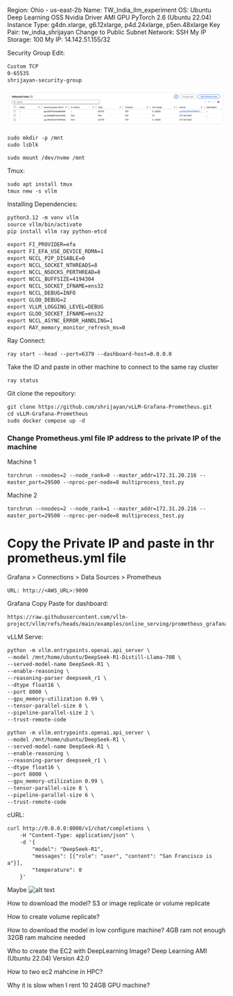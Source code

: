 Region: Ohio - us-east-2b
Name: TW_India_llm_experiment
OS: Ubuntu 
Deep Learning OSS Nvidia Driver AMI GPU PyTorch 2.6 (Ubuntu 22.04)
Instance Type: 
g4dn.xlarge, g6.12xlarge, p4d.24xlarge, p5en.48xlarge
Key Pair: tw_india_shrijayan
Change to Public Subnet
Network: SSH My IP
Storage: 100
My IP: 14.142.51.155/32


Security Group Edit: 
```
Custom TCP
0-65535
shrijayan-security-group
```
![Security Group](image-1.png)

<!-- Initial Setup:
```
sudo apt update
sudo apt install python3.12-dev
sudo apt install -y build-essential libglvnd-dev pkg-config
wget https://developer.download.nvidia.com/compute/cuda/repos/ubuntu2404/x86_64/cuda-keyring_1.1-1_all.deb
sudo dpkg -i cuda-keyring_1.1-1_all.deb
sudo apt update

sudo apt install -y nvidia-driver-570
sudo apt install nvidia-utils-570
sudo apt install -y nvidia-fabricmanager-570
sudo systemctl enable nvidia-fabricmanager
sudo systemctl start nvidia-fabricmanager
sudo apt install nvidia-cuda-toolkit

sudo reboot

nvidia-smi
``` -->

```
sudo mkdir -p /mnt
sudo lsblk
```
```
sudo mount /dev/nvme /mnt
```

Tmux:
```
sudo apt install tmux
tmux new -s vllm
```

Installing Dependencies:
```
python3.12 -m venv vllm
source vllm/bin/activate
pip install vllm ray python-etcd
```

```
export FI_PROVIDER=efa
export FI_EFA_USE_DEVICE_RDMA=1
export NCCL_P2P_DISABLE=0
export NCCL_SOCKET_NTHREADS=8
export NCCL_NSOCKS_PERTHREAD=8
export NCCL_BUFFSIZE=4194304
export NCCL_SOCKET_IFNAME=ens32
export NCCL_DEBUG=INFO
export GLOO_DEBUG=2
export VLLM_LOGGING_LEVEL=DEBUG
export GLOO_SOCKET_IFNAME=ens32
export NCCL_ASYNC_ERROR_HANDLING=1
export RAY_memory_monitor_refresh_ms=0
```


Ray Connect:
```
ray start --head --port=6379 --dashboard-host=0.0.0.0
```
Take the ID and paste in other machine to connect to the same ray cluster

```
ray status
```

Git clone the repository:
```
git clone https://github.com/shrijayan/vLLM-Grafana-Prometheus.git
cd vLLM-Grafana-Prometheus
sudo docker compose up -d
```

### Change Prometheus.yml file IP address to the private IP of the machine

Machine 1
```
torchrun --nnodes=2 --node_rank=0 --master_addr=172.31.20.216 --master_port=29500 --nproc-per-node=8 multiprocess_test.py
```

Machine 2
```
torchrun --nnodes=2 --node_rank=1 --master_addr=172.31.20.216 --master_port=29500 --nproc-per-node=8 multiprocess_test.py
```

<!-- Docker Install:
```
sudo apt update
sudo apt install apt-transport-https ca-certificates curl software-properties-common
curl -fsSL https://download.docker.com/linux/ubuntu/gpg | sudo gpg --dearmor -o /usr/share/keyrings/docker-archive-keyring.gpg
echo "deb [arch=$(dpkg --print-architecture) signed-by=/usr/share/keyrings/docker-archive-keyring.gpg] https://download.docker.com/linux/ubuntu $(lsb_release -cs) stable" | sudo tee /etc/apt/sources.list.d/docker.list > /dev/null
sudo apt update
apt-cache policy docker-ce
sudo apt install docker-ce
sudo systemctl status docker
``` -->

# Copy the Private IP and paste in thr prometheus.yml file



Grafana > Connections > Data Sources > Prometheus
```
URL: http://<AWS_URL>:9090
```

Grafana
Copy Paste for dashboard:
```
https://raw.githubusercontent.com/vllm-project/vllm/refs/heads/main/examples/online_serving/prometheus_grafana/grafana.json 
```

<!-- ```
export NCCL_DEBUG=INFO
export GLOO_DEGUB=2
export VLLM_LOGGING_LEVEL=DEBUG
export NCCL_SOCKET_IFRAME=wlo1
export GLOO_SOCKET_IFRAME=wlo1
export NCCL_ASYNC_ERROR_HANDLING=1
export RAY_memory_monitor_refersh_ms=0
``` -->

<!-- Install Model:
```
sudo apt-get install git-lfs
git lfs install
git clone https://huggingface.co/deepseek-ai/DeepSeek-R1-Distill-Qwen-32B
git clone https://huggingface.co/deepseek-ai/DeepSeek-R1-Distill-Qwen-7B
``` -->

vLLM Serve:
```
python -m vllm.entrypoints.openai.api_server \
--model /mnt/home/ubuntu/DeepSeek-R1-Distill-Llama-70B \
--served-model-name DeepSeek-R1 \
--enable-reasoning \
--reasoning-parser deepseek_r1 \
--dtype float16 \
--port 8000 \
--gpu_memory-utilization 0.99 \
--tensor-parallel-size 8 \
--pipeline-parallel-size 2 \
--trust-remote-code

```

```
python -m vllm.entrypoints.openai.api_server \
--model /mnt/home/ubuntu/DeepSeek-R1 \
--served-model-name DeepSeek-R1 \
--enable-reasoning \
--reasoning-parser deepseek_r1 \
--dtype float16 \
--port 8000 \
--gpu_memory-utilization 0.99 \
--tensor-parallel-size 8 \
--pipeline-parallel-size 6 \
--trust-remote-code

```

cURL:
```
curl http://0.0.0.0:8000/v1/chat/completions \
    -H "Content-Type: application/json" \
    -d '{
        "model": "DeepSeek-R1",
        "messages": [{"role": "user", "content": "San Francisco is a"}],
        "temperature": 0
    }'
```












Maybe 
![alt text](image.png)


How to download the model?
S3 or image replicate or volume replicate

How to create volume replicate?

How to download the model in low configure machine?
4GB ram not enough 32GB ram mahcine needed

Who to create the EC2 with DeepLearning Image?
Deep Learning AMI (Ubuntu 22.04) Version 42.0

How to two ec2 mahcine in HPC?

Why it is slow when I rent 10 24GB GPU machine?
